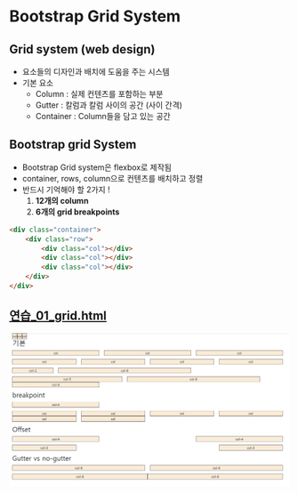 # Bootstrap Grid System

## Grid system (web design)

- 요소들의 디자인과 배치에 도움을 주는 시스템
- 기본 요소
  - Column : 실제 컨텐츠를 포함하는 부분 
  - Gutter : 칼럼과 칼럼 사이의 공간 (사이 간격) 
  - Container : Column들을 담고 있는 공간



## Bootstrap grid System

- Bootstrap Grid system은 flexbox로 제작됨 
- container, rows, column으로 컨텐츠를 배치하고 정렬 
- 반드시 기억해야 할 2가지 ! 
   	1. **12개의 column** 
   	2. **6개의 grid breakpoints**

```html
<div class="container">
	<div class="row">
		<div class="col"></div>
		<div class="col"></div>
		<div class="col"></div>
	</div>
</div>
```



## [연습_01_grid.html](./오전실습)

![image-20220907153645501](../Markdown.assets/image-20220907153645501.png)
